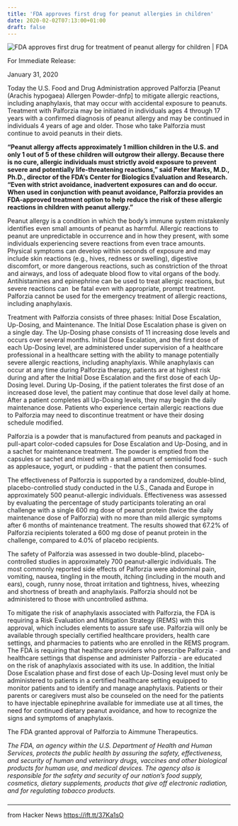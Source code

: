 ```yaml
---
title: 'FDA approves first drug for peanut allergies in children'
date: 2020-02-02T07:13:00+01:00
draft: false
---
```


![](https://www.fda.gov/themes/custom/preview/img/FDA-Social-Graphic.png "FDA approves first drug for treatment of peanut allergy for children | FDA")  

For Immediate Release:

January 31, 2020

Today the U.S. Food and Drug Administration approved Palforzia \[Peanut (Arachis hypogaea) Allergen Powder-dnfp\] to mitigate allergic reactions, including anaphylaxis, that may occur with accidental exposure to peanuts. Treatment with Palforzia may be initiated in individuals ages 4 through 17 years with a confirmed diagnosis of peanut allergy and may be continued in individuals 4 years of age and older. Those who take Palforzia must continue to avoid peanuts in their diets. 

**“Peanut allergy affects approximately 1 million children in the U.S. and only 1 out of 5 of these children will outgrow their allergy. Because there is no cure, allergic individuals must strictly avoid exposure to prevent severe and potentially life-threatening reactions,” said Peter Marks, M.D., Ph.D., director of the FDA’s Center for Biologics Evaluation and Research. “Even with strict avoidance, inadvertent exposures can and do occur. When used in conjunction with peanut avoidance, Palforzia provides an FDA-approved treatment option to help reduce the risk of these allergic reactions in children with peanut allergy.”**

Peanut allergy is a condition in which the body’s immune system mistakenly identifies even small amounts of peanut as harmful. Allergic reactions to peanut are unpredictable in occurrence and in how they present, with some individuals experiencing severe reactions from even trace amounts. Physical symptoms can develop within seconds of exposure and may include skin reactions (e.g., hives, redness or swelling), digestive discomfort, or more dangerous reactions, such as constriction of the throat and airways, and loss of adequate blood flow to vital organs of the body. Antihistamines and epinephrine can be used to treat allergic reactions, but severe reactions can  be fatal even with appropriate, prompt treatment. Palforzia cannot be used for the emergency treatment of allergic reactions, including anaphylaxis. 

Treatment with Palforzia consists of three phases: Initial Dose Escalation, Up-Dosing, and Maintenance. The Initial Dose Escalation phase is given on a single day. The Up-Dosing phase consists of 11 increasing dose levels and occurs over several months. Initial Dose Escalation, and the first dose of each Up-Dosing level, are administered under supervision of a healthcare professional in a healthcare setting with the ability to manage potentially severe allergic reactions, including anaphylaxis. While anaphylaxis can occur at any time during Palforzia therapy, patients are at highest risk during and after the Initial Dose Escalation and the first dose of each Up-Dosing level. During Up-Dosing, if the patient tolerates the first dose of an increased dose level, the patient may continue that dose level daily at home. After a patient completes all Up-Dosing levels, they may begin the daily maintenance dose. Patients who experience certain allergic reactions due to Palforzia may need to discontinue treatment or have their dosing schedule modified.

Palforzia is a powder that is manufactured from peanuts and packaged in pull-apart color-coded capsules for Dose Escalation and Up-Dosing, and in a sachet for maintenance treatment. The powder is emptied from the capsules or sachet and mixed with a small amount of semisolid food - such as applesauce, yogurt, or pudding - that the patient then consumes.

The effectiveness of Palforzia is supported by a randomized, double-blind, placebo-controlled study conducted in the U.S., Canada and Europe in approximately 500 peanut-allergic individuals. Effectiveness was assessed by evaluating the percentage of study participants tolerating an oral challenge with a single 600 mg dose of peanut protein (twice the daily maintenance dose of Palforzia) with no more than mild allergic symptoms after 6 months of maintenance treatment. The results showed that 67.2% of Palforzia recipients tolerated a 600 mg dose of peanut protein in the challenge, compared to 4.0% of placebo recipients. 

The safety of Palforzia was assessed in two double-blind, placebo-controlled studies in approximately 700 peanut-allergic individuals. The most commonly reported side effects of Palforzia were abdominal pain, vomiting, nausea, tingling in the mouth, itching (including in the mouth and ears), cough, runny nose, throat irritation and tightness, hives, wheezing and shortness of breath and anaphylaxis. Palforzia should not be administered to those with uncontrolled asthma.

To mitigate the risk of anaphylaxis associated with Palforzia, the FDA is requiring a Risk Evaluation and Mitigation Strategy (REMS) with this approval, which includes elements to assure safe use. Palforzia will only be available through specially certified healthcare providers, health care settings, and pharmacies to patients who are enrolled in the REMS program. The FDA is requiring that healthcare providers who prescribe Palforzia - and healthcare settings that dispense and administer Palforzia - are educated on the risk of anaphylaxis associated with its use. In addition, the Initial Dose Escalation phase and first dose of each Up-Dosing level must only be administered to patients in a certified healthcare setting equipped to monitor patients and to identify and manage anaphylaxis. Patients or their parents or caregivers must also be counseled on the need for the patients to have injectable epinephrine available for immediate use at all times, the need for continued dietary peanut avoidance, and how to recognize the signs and symptoms of anaphylaxis.

The FDA granted approval of Palforzia to Aimmune Therapeutics. 

_The FDA, an agency within the U.S. Department of Health and Human Services, protects the public health by assuring the safety, effectiveness, and security of human and veterinary drugs, vaccines and other biological products for human use, and medical devices. The agency also is responsible for the safety and security of our nation’s food supply, cosmetics, dietary supplements, products that give off electronic radiation, and for regulating tobacco products._

###

* * *

  
  
from Hacker News https://ift.tt/37Ka1sO